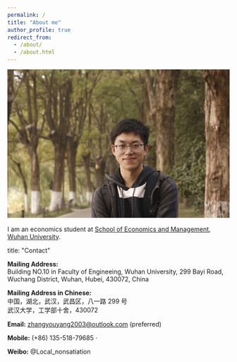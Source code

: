 ```yaml
---
permalink: /
title: "About me"
author_profile: true
redirect_from: 
  - /about/
  - /about.html
---
```


![Editing a markdown file for a talk](/images/profile.png)

I am an economics student at [School of Economics and Management](https://ems.whu.edu.cn/English.htm), [Wuhan University](https://en.whu.edu.cn/).

title: "Contact"

**Mailing Address:**  
Building NO.10 in Faculty of Engineeing, Wuhan University, 299 Bayi Road, Wuchang District, Wuhan, Hubei, 430072, China  

**Mailing Address in Chinese:**  
中国，湖北，武汉，武昌区，八一路 299 号  
武汉大学，工学部十舍，430072  

**Email:** zhangyouyang2003@outlook.com (preferred)  

**Mobile:** (+86) 135-518-79685 ·  

**Weibo:** @Local_nonsatiation  
